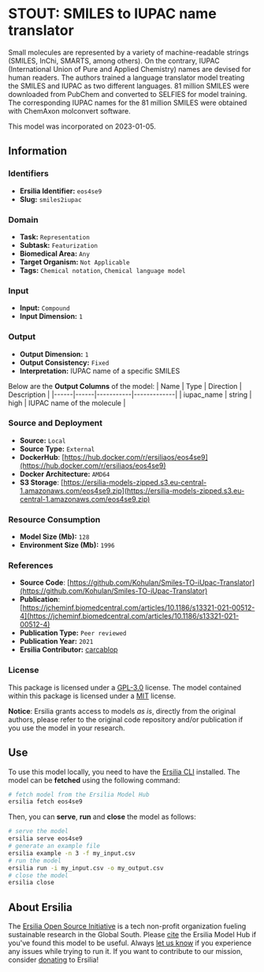 # STOUT: SMILES to IUPAC name translator

Small molecules are represented by a variety of machine-readable strings (SMILES, InChi, SMARTS, among others). On the contrary, IUPAC (International Union of Pure and Applied Chemistry) names are devised for human readers. The authors trained a language translator model treating the SMILES and IUPAC as two different languages. 81 million SMILES were downloaded from PubChem and converted to SELFIES for model training. The corresponding IUPAC names for the 81 million SMILES were obtained with ChemAxon molconvert software.

This model was incorporated on 2023-01-05.

## Information
### Identifiers
- **Ersilia Identifier:** `eos4se9`
- **Slug:** `smiles2iupac`

### Domain
- **Task:** `Representation`
- **Subtask:** `Featurization`
- **Biomedical Area:** `Any`
- **Target Organism:** `Not Applicable`
- **Tags:** `Chemical notation`, `Chemical language model`

### Input
- **Input:** `Compound`
- **Input Dimension:** `1`

### Output
- **Output Dimension:** `1`
- **Output Consistency:** `Fixed`
- **Interpretation:** IUPAC name of a specific SMILES

Below are the **Output Columns** of the model:
| Name | Type | Direction | Description |
|------|------|-----------|-------------|
| iupac_name | string | high | IUPAC name of the molecule |


### Source and Deployment
- **Source:** `Local`
- **Source Type:** `External`
- **DockerHub**: [https://hub.docker.com/r/ersiliaos/eos4se9](https://hub.docker.com/r/ersiliaos/eos4se9)
- **Docker Architecture:** `AMD64`
- **S3 Storage**: [https://ersilia-models-zipped.s3.eu-central-1.amazonaws.com/eos4se9.zip](https://ersilia-models-zipped.s3.eu-central-1.amazonaws.com/eos4se9.zip)

### Resource Consumption
- **Model Size (Mb):** `128`
- **Environment Size (Mb):** `1996`


### References
- **Source Code**: [https://github.com/Kohulan/Smiles-TO-iUpac-Translator](https://github.com/Kohulan/Smiles-TO-iUpac-Translator)
- **Publication**: [https://jcheminf.biomedcentral.com/articles/10.1186/s13321-021-00512-4](https://jcheminf.biomedcentral.com/articles/10.1186/s13321-021-00512-4)
- **Publication Type:** `Peer reviewed`
- **Publication Year:** `2021`
- **Ersilia Contributor:** [carcablop](https://github.com/carcablop)

### License
This package is licensed under a [GPL-3.0](https://github.com/ersilia-os/ersilia/blob/master/LICENSE) license. The model contained within this package is licensed under a [MIT](LICENSE) license.

**Notice**: Ersilia grants access to models _as is_, directly from the original authors, please refer to the original code repository and/or publication if you use the model in your research.


## Use
To use this model locally, you need to have the [Ersilia CLI](https://github.com/ersilia-os/ersilia) installed.
The model can be **fetched** using the following command:
```bash
# fetch model from the Ersilia Model Hub
ersilia fetch eos4se9
```
Then, you can **serve**, **run** and **close** the model as follows:
```bash
# serve the model
ersilia serve eos4se9
# generate an example file
ersilia example -n 3 -f my_input.csv
# run the model
ersilia run -i my_input.csv -o my_output.csv
# close the model
ersilia close
```

## About Ersilia
The [Ersilia Open Source Initiative](https://ersilia.io) is a tech non-profit organization fueling sustainable research in the Global South.
Please [cite](https://github.com/ersilia-os/ersilia/blob/master/CITATION.cff) the Ersilia Model Hub if you've found this model to be useful. Always [let us know](https://github.com/ersilia-os/ersilia/issues) if you experience any issues while trying to run it.
If you want to contribute to our mission, consider [donating](https://www.ersilia.io/donate) to Ersilia!
